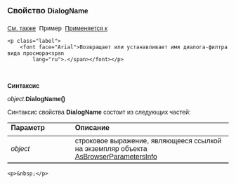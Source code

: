 <html>
<head>
<title>AsBrowserParametersInfo\DialogName</title>
<style type="text/css">
.style1 {
	font-family: Arial;
	font-size: medium;
}
.style2 {
	font-family: Arial;
}
    .style3
    {
        font-family: Arial;
        width: 23px;
    }
    .style4
    {
        font-family: Arial;
        width: 23px;
        height: 30px;
    }
    .style5
    {
        height: 30px;
    }
</style>
</head>

<body>

<p><strong><font size="4" face="Arial">Свойство
</font></strong><span class="style1"><strong>DialogName</strong></span><strong><font size="4" face="Arial"><br>
<br>
</font></strong><font face="Arial"><a href="../AsBrowserParametersInfo.html">См. также</a>&nbsp;
Пример&nbsp; <a href="../AsBrowserParametersInfo.html">Применяется к</a></font></p>

    <p class="label">
        <font face="Arial">Возвращает или устанавливает имя диалога-филтра вида просмора<span 
            lang="ru">.</span></font></p>

<p class="label">&nbsp;</p>

<p class="label"><font face="Arial"><b>Синтаксис</b></font></p>

<p><font face="Arial"><em>object.</em></font><span class="style2"><strong>DialogName()</strong></span></p>
    <p>
        <font face="Arial">Синтаксис свойства <span class="style2"><strong>DialogName </strong></span>состоит из 
        следующих частей:</font></p>
    <table border="1" cellpadding="5" cols="2" frame="below" rules="rows">
        <tr valign="top">
            <td class="style4">
                <font face="Arial"><b>Параметр</b></font></td>
            <td class="style5" width="71%">
                <font face="Arial"><strong>Описание</strong></font></td>
        </tr>
        <tr>
            <td class="style3">
                <em><font face="Arial">object</font></em></td>
            <td width="71%">
                <font face="Arial">строковое выражение, являющееся ссылкой на экземпляр 
                объекта&nbsp; 
                <a href="../AsBrowserParametersInfo.html">AsBrowserParametersInfo</a> </font></td>
        </tr>
        </table>

    <p>&nbsp;</p>

</body>
</html>
